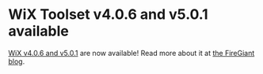# WiX Toolset v4.0.6 and v5.0.1 available

[WiX v4.0.6 and v5.0.1][rel] are now available! Read more about it at [the FireGiant blog][fg].

[rel]: /docs/releasenotes/
[fg]: https://www.firegiant.com/blog/2024/10/4/wix-v4.0.6-and-v5.0.2-have-been-released/
